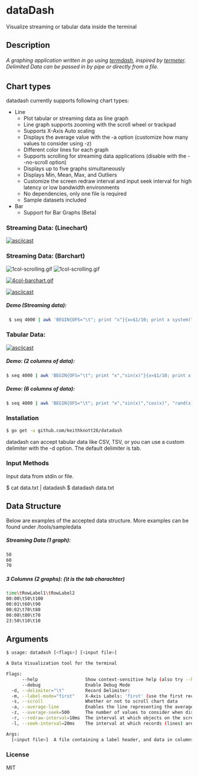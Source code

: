 # dataDash
Visualize streaming or tabular data inside the terminal

## Description

###### A graphing application written in go using <a href="https://github.com/mum4k/termdash">termdash</a>, inspired by <a href="https://github.com/atsaki/termeter">termeter</a>. Delimited Data can be passed in by pipe or directly from a file.

## Chart types
datadash currently supports following chart types:

* Line
  * Plot tabular or streaming data as line graph
  * Line graph supports zooming with the scroll wheel or trackpad
  * Supports X-Axis Auto scaling
  * Displays the average value with the -a option (customize how many values to consider using -z)
  * Different color lines for each graph
  * Supports scrolling for streaming data applications (disable with the --no-scroll option)
  * Displays up to five graphs simultaneously
  * Displays Min, Mean, Max, and Outliers
  * Customize the screen redraw interval and input seek interval for high latency or low bandwidth environments
  * No dependencies, only one file is required
  * Sample datasets included
* Bar
  * Support for Bar Graphs (Beta)

### Streaming Data: (Linechart)
[![asciicast](https://asciinema.org/a/QG1y5rKn3K304Rivr6qlwvKrM.svg)](https://asciinema.org/a/QG1y5rKn3K304Rivr6qlwvKrM)
### Streaming Data: (Barchart)
<img src="https://s2.gifyu.com/images/1col-scrolling.gif" alt="1col-scrolling.gif" border="0">

<img src="https://s2.gifyu.com/images/4col-scrolling.gif" alt="1col-scrolling.gif" border="0">

<a href="https://gifyu.com/image/3wzp"><img src="https://s2.gifyu.com/images/4col-barchart.gif" alt="4col-barchart.gif" border="0"></a>

[![asciicast](https://s2.gifyu.com/images/4col_scrolling.gif)](http://wwww.github.com/keithknott26/datadash)

##### Demo (Streaming data):
```bash
 $ seq 4000 | awk 'BEGIN{OFS="\t"; print "x"}{x=$1/10; print x system("sleep 0.02")}'  | ./datadash --label-mode time
```

### Tabular Data:
[![asciicast](https://asciinema.org/a/BjSD4WDbIYH2DDH3p2kcIy77L.svg)](https://asciinema.org/a/BjSD4WDbIYH2DDH3p2kcIy77L)

##### Demo: (2 columns of data):
 ```bash
$ seq 4000 | awk 'BEGIN{OFS="\t"; print "x","sin(x)"}{x=$1/10; print x,sin(x); system("sleep 0.02")}'  | ./datadash --label-mode time
```

##### Demo: (6 columns of data):
```bash
$ seq 4000 | awk 'BEGIN{OFS="\t"; print "x","sin(x)","cos(x)", "rand(x)", "rand(x)", "rand(x)"}{x=$1/10; print x,sin(x),cos(x),rand(x),rand(x),rand(x); system("sleep 0.02")}'  | ./datadash
```

### Installation
```bash
$ go get -u github.com/keithknott26/datadash
```
datadash can accept tabular data like CSV, TSV, or you can use a custom delimiter with the -d option. The default delimiter is tab.

### Input Methods
Input data from stdin or file.

$ cat data.txt | datadash
$ datadash data.txt

## Data Structure
Below are examples of the accepted data structure. More examples can be found under /tools/sampledata

##### Streaming Data (1 graph):
```bash
50
60
70
```

##### 3 Columns (2 graphs): (\t is the tab charachter)
```bash
time\tRowLabel1\tRowLabel2
00:00\t50\t100
00:01\t60\t90
00:02\t70\t80
00:08\t80\t70
23:50\t10\t10
```

## Arguments

```bash
$ usage: datadash [<flags>] [<input file>]

A Data Visualization tool for the terminal

Flags:
      --help                  Show context-sensitive help (also try --help-long and --help-man).
      --debug                 Enable Debug Mode
  -d, --delimiter="\t"        Record Delimiter:
  -m, --label-mode="first"    X-Axis Labels: 'first' (use the first record in the column) or 'time' (use the current time)
  -s, --scroll                Whether or not to scroll chart data
  -a, --average-line          Enables the line representing the average of values
  -z, --average-seek=500      The number of values to consider when displaying the average line: (50,100,500...)
  -r, --redraw-interval=10ms  The interval at which objects on the screen are redrawn: (100ms,250ms,1s,5s..)
  -l, --seek-interval=20ms    The interval at which records (lines) are read from the datasource: (100ms,250ms,1s,5s..)

Args:
  [<input file>]  A file containing a label header, and data in columns separated by delimiter 'd'. Data piped from Stdin uses the same format
```
### License
MIT
